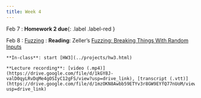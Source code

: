 ```yaml
---
title: Week 4
---
```


Feb 7
 : **Homework 2 due**{: .label .label-red } 

Feb 8
: [Fuzzing](../assets/lecture-04-fuzzing.pdf)
  : **Reading**: Zeller’s [Fuzzing: Breaking Things With Random Inputs](https://www.fuzzingbook.org/html/Fuzzer.html)
  
    **In-class**: start [HW3](../projects/hw3.html)

    **Lecture recording**: [video (.mp4)](https://drive.google.com/file/d/1kGY8J-valD0qyLRvDqMe4gOSIyC12gFS/view?usp=drive_link), [transcript (.vtt)](https://drive.google.com/file/d/1mzOKN8Awbb59ETYv3r8GW9EYfQ77nUoM/view?usp=drive_link)


